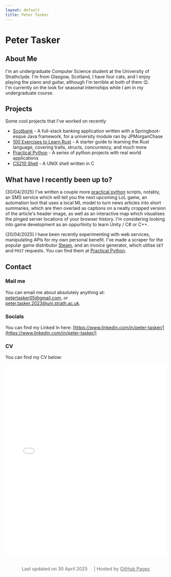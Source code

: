 ```yaml
---
layout: default
title: Peter Tasker
---
```

# Peter Tasker
## About Me
I'm an undergraduate Computer Science student at the University of Strathclyde. I'm from Glasgow, Scotland, I have four cats, and I enjoy playing the piano and guitar, although I'm terrible at both of them 😉.  
I'm currently on the look for seasonal internships while I am in my undergraduate course.

## Projects
Some cool projects that I've worked on recently
- [Scotbank](https://github.com/petertasker/scotbank) - A full-stack banking application written with a Springboot-esque Java framework, for a university module ran by JPMorganChase
- [100 Exercises to Learn Rust](https://github.com/petertasker/100-exercises-to-learn-rust) - A starter guide to learning the Rust language, covering traits, structs, concurrency, and much more
- [Practical Python](https://github.com/petertasker/practical-python) - A series of python projects with real world applications
- [CS210 Shell](https://github.com/petertasker/cs210-shell) - A UNIX shell written in C

## What have I recently been up to?
(30/04/2025) I've written a couple more [practical python](https://github.com/petertasker/practical-python) scripts, notably, an SMS service which will tell you the next upcoming LoL game, an automation tool that uses a local ML model to turn news articles into short summaries, which are then overlaid as captions on a neatly cropped version of the article's header image, as well as an interactive map which visualises the pinged server locations of your browser history. I'm considering looking into game development as an oppurtinity to learn Unity / C# or C++.

(20/04/2025) I have been recently experimenting with web services, manipulating APIs for my own personal benefit. I've made a scraper for the popular game distributor [Steam](https://store.steampowered.com/), and an invoice generator, which utilise `GET` and `POST` requests. You can find them at [Practical Python](https://github.com/petertasker/practical-python).

## Contact
### Mail me
You can email me about absolutely anything at:   
[petertasker05@gmail.com](mailto:petertasker05@gmail.com), or  
[peter.tasker.2023@uni.strath.ac.uk](mailto:peter.tasker.2023@uni.strath.ac.uk).

### Socials
You can find my Linked In here: [https://www.linkedin.com/in/peter-tasker/](https://www.linkedin.com/in/peter-tasker/)

### CV
You can find my CV below:
<div class="cv-container">
  <iframe src="assets/cv.pdf" width="100%" height="600px" style="border: none;">
    This browser does not support embedded PDFs. You can <a href="assets/cv.pdf">download the CV here</a>.
  </iframe>
</div>

<footer style="text-align: center; font-size: 0.9rem; color: #666; margin-top: 2rem;">
  <span>Last updated on 30 April 2025</span>
  <span style="margin-left: 1rem;">|</span>
  <span>Hosted by <a href="https://pages.github.com/" style="color: inherit;">GitHub Pages</a></span>
</footer>
